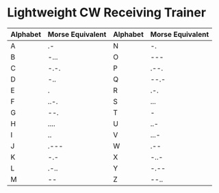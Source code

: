 # Lightweight CW Receiving Trainer

| Alphabet      | Morse Equivalent  | Alphabet      | Morse Equivalent  |
| ------------- | ----------------- | --------------- | --------------- |
| A             | .-                | N               | -.              |
| B             | -...              | O               | ---             |
| C             | -.-.              | P               | .--.            |
| D             | -..               | Q               | --.-            |
| E             | .                 | R               | .-.             |
| F             | ..-.              | S               | ...             |
| G             | --.               | T               | -               |
| H             | ....              | U               | ..-             |
| I             | ..                | V               | ...-            |
| J             | .---              | W               | .--             |
| K             | -.-               | X               | -..-            |
| L             | .-..              | Y               | -.--            |
| M             | --                | Z               | --..            |
